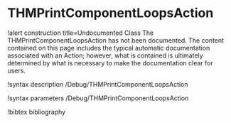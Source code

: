 <!-- MOOSE Documentation Stub: Remove this when content is added. -->

# THMPrintComponentLoopsAction

!alert construction title=Undocumented Class
The THMPrintComponentLoopsAction has not been documented. The content contained on this page includes the
typical automatic documentation associated with an Action; however, what is contained is ultimately
determined by what is necessary to make the documentation clear for users.

!syntax description /Debug/THMPrintComponentLoopsAction

!syntax parameters /Debug/THMPrintComponentLoopsAction

!bibtex bibliography
